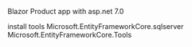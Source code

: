 Blazor Product app with asp.net 7.0

install tools
Microsoft.EntityFrameworkCore.sqlserver
Microsoft.EntityFrameworkCore.Tools
